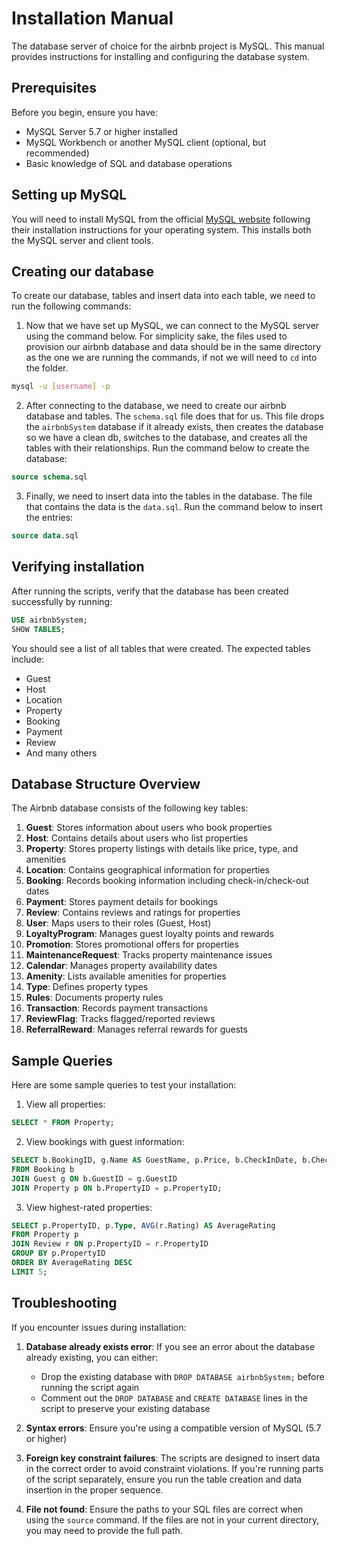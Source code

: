 # Installation Manual

The database server of choice for the airbnb project is MySQL. This manual provides instructions for installing and configuring the database system.

## Prerequisites

Before you begin, ensure you have:

- MySQL Server 5.7 or higher installed
- MySQL Workbench or another MySQL client (optional, but recommended)
- Basic knowledge of SQL and database operations

## Setting up MySQL

You will need to install MySQL from the official [MySQL website](https://dev.mysql.com/downloads/) following their installation instructions for your operating system. This installs both the MySQL server and client tools.

## Creating our database

To create our database, tables and insert data into each table, we need to run the following commands:

1. Now that we have set up MySQL, we can connect to the MySQL server using the command below. For simplicity sake, the files used to provision our airbnb database and data should be in the same directory as the one we are running the commands, if not we will need to `cd` into the folder.

```bash
mysql -u [username] -p
```

2. After connecting to the database, we need to create our airbnb database and tables. The `schema.sql` file does that for us. This file drops the `airbnbSystem` database if it already exists, then creates the database so we have a clean db, switches to the database, and creates all the tables with their relationships. Run the command below to create the database:

```sql
source schema.sql
```

3. Finally, we need to insert data into the tables in the database. The file that contains the data is the `data.sql`. Run the command below to insert the entries:

```sql
source data.sql
```

## Verifying installation

After running the scripts, verify that the database has been created successfully by running:

```sql
USE airbnbSystem;
SHOW TABLES;
```

You should see a list of all tables that were created. The expected tables include:

- Guest
- Host
- Location
- Property
- Booking
- Payment
- Review
- And many others

## Database Structure Overview

The Airbnb database consists of the following key tables:

1. **Guest**: Stores information about users who book properties
2. **Host**: Contains details about users who list properties
3. **Property**: Stores property listings with details like price, type, and amenities
4. **Location**: Contains geographical information for properties
5. **Booking**: Records booking information including check-in/check-out dates
6. **Payment**: Stores payment details for bookings
7. **Review**: Contains reviews and ratings for properties
8. **User**: Maps users to their roles (Guest, Host)
9. **LoyaltyProgram**: Manages guest loyalty points and rewards
10. **Promotion**: Stores promotional offers for properties
11. **MaintenanceRequest**: Tracks property maintenance issues
12. **Calendar**: Manages property availability dates
13. **Amenity**: Lists available amenities for properties
14. **Type**: Defines property types
15. **Rules**: Documents property rules
16. **Transaction**: Records payment transactions
17. **ReviewFlag**: Tracks flagged/reported reviews
18. **ReferralReward**: Manages referral rewards for guests

## Sample Queries

Here are some sample queries to test your installation:

1. View all properties:

```sql
SELECT * FROM Property;
```

2. View bookings with guest information:

```sql
SELECT b.BookingID, g.Name AS GuestName, p.Price, b.CheckInDate, b.CheckOutDate
FROM Booking b
JOIN Guest g ON b.GuestID = g.GuestID
JOIN Property p ON b.PropertyID = p.PropertyID;
```

3. View highest-rated properties:

```sql
SELECT p.PropertyID, p.Type, AVG(r.Rating) AS AverageRating
FROM Property p
JOIN Review r ON p.PropertyID = r.PropertyID
GROUP BY p.PropertyID
ORDER BY AverageRating DESC
LIMIT 5;
```

## Troubleshooting

If you encounter issues during installation:

1. **Database already exists error**: If you see an error about the database already existing, you can either:

   - Drop the existing database with `DROP DATABASE airbnbSystem;` before running the script again
   - Comment out the `DROP DATABASE` and `CREATE DATABASE` lines in the script to preserve your existing database

2. **Syntax errors**: Ensure you're using a compatible version of MySQL (5.7 or higher)

3. **Foreign key constraint failures**: The scripts are designed to insert data in the correct order to avoid constraint violations. If you're running parts of the script separately, ensure you run the table creation and data insertion in the proper sequence.

4. **File not found**: Ensure the paths to your SQL files are correct when using the `source` command. If the files are not in your current directory, you may need to provide the full path.
